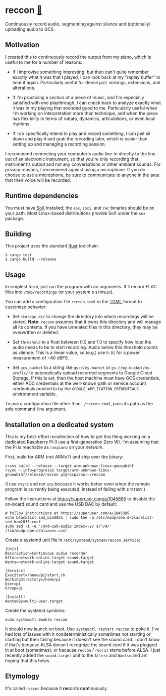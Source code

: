 # reccon [🦝][racc]

Continuously record audio, segmenting against silence and (optionally)
uploading audio to GCS.

[racc]: https://www.gstatic.com/android/keyboard/emojikitchen/20211115/u1f99d/u1f99d_u1f3a7.png

## Motivation

I created this to continuously record the output from my piano, which is
useful to me for a number of reasons:

-   If I improvise something interesting, but then can't quite remember
    exactly what it was that I played, I can look back at my "replay
    buffer" to hear it again. Particularly useful for dense jazz
    voicings, extensions, and alterations.

-   If I'm practicing a section of a piece of music, and I'm especially
    satisfied with one playthrough, I can check back to analyze exactly
    what it was in my playing that sounded good to me. Particularly
    useful when I'm working on interpretation more than technique, and
    when the piece has flexibility in terms of rubato, dynamics,
    articulations, or even local rhythms.

-   If I do specifically intend to play and record something, I can just
    sit down and play it and grab the recording later, which is easier
    than setting up and managing a recording session.

I recommend connecting your computer's audio line-in directly to the
line-out of an electronic instrument, so that you're only recording that
instrument's output and not any conversations or other ambient sounds.
For privacy reasons, I recommend against using a microphone. If you do
choose to use a microphone, be sure to communicate to anyone in the area
that their voice will be recorded.

## Runtime dependencies

You must have [SoX][] installed; the `sox`, `soxi`, and `rec` binaries
should be on your path. Most Linux-based distributions provide SoX under
the `sox` package.

[SoX]: https://sox.sourceforge.net/

## Building

This project uses the standard [Rust][] toolchain:

```
$ cargo test
$ cargo build --release
```

[Rust]: https://www.rust-lang.org/

## Usage

In simplest form, just run the program with no arguments. It'll record
FLAC files into `/tmp/recordings` (or your system's `$TMPDIR`).

You can add a configuration file `reccon.toml` in the [TOML][] format to
customize behavior:

-   Set `storage_dir` to change the directory into which recordings will
    be stored. **Note:** `reccon` assumes that it owns this directory
    and will manage all its contents. If you have unrelated files in
    this directory, they may be overwritten or deleted.

-   Set `threshold` to a float between 0.0 and 1.0 to specify how loud
    the audio needs to be to start recording. Audio below this threshold
    counts as silence. This is a linear value, so (e.g.) use `0.01` for
    a power measurement of −40 dBFS.

-   Set `gcs_bucket` to a string like `gs://my-bucket` or
    `gs://my-bucket/my-prefix/` to automatically upload recorded
    segments to Google Cloud Storage. If this is set, then the host
    machine must have GCS credentials, either ADC credentials at the
    well-known path or service account credentials pointed to by the
    `GOOGLE_APPLICATION_CREDENTIALS` environment variable.

To use a configuration file other than `./reccon.toml`, pass its path as
the sole command-line argument.

[TOML]: https://toml.io/

## Installation on a dedicated system

This is my best-effort recollection of how to get this thing working on
a dedicated Raspberry Pi (I use a first-generation Zero W). I'm assuming
that the Pi is reachable as `raspiano` on your network.

First, build for ARM (not ARMv7) and ship over the binary:

```
cross build --release --target arm-unknown-linux-gnueabihf
rsync --info=progress2 target/arm-unknown-linux-gnueabihf/release/reccon pi@raspiano:~/reccon
```

(I use `rsync` and not `scp` because it works better even when the
remote program is currently being executed, instead of failing with
`ETXTBSY`.)

Follow the instructions at <https://superuser.com/a/1045885> to disable
the on-board sound card and use the USB DAC by default:

```
# follow instructions at https://superuser.com/a/1045885
echo blacklist snd_bcm2835 | sudo tee -a /etc/modprobe.d/blacklist-snd_bcm2835.conf
sudo sed -i -e '/snd-usb-audio index=-2/ s/^/#/' /lib/modprobe.d/aliases.conf
```

Create a systemd unit file in `/etc/systemd/system/reccon.service`:

```
[Unit]
Description=Continuous audio recorder
After=network-online.target sound.target
Wants=network-online.target sound.target

[Service]
ExecStart=/home/pi/start.sh
WorkingDirectory=/home/pi
User=pi
Group=pi

[Install]
WantedBy=multi-user.target
```

Create the systemd symlinks:

```
sudo systemctl enable reccon
```

It should now launch on boot. Use `systemctl restart reccon` to poke it.
I've had lots of issues with it nondeterministically sometimes not
starting or starting but then failing because it doesn't see the sound
card. I don't know if that's because ALSA doesn't recognize the sound
card if it was plugged in at boot (sometimes), or because `reccon` /
`rec(1)` starts before ALSA. I just recently added the `sound.target`
unit to the `After=` and `Wants=` and am hoping that this helps.

## Etymology

It's called `reccon` because it **rec**ords **con**tinuously.
